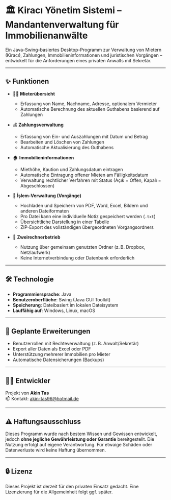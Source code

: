 # 🏛️ Kiracı Yönetim Sistemi – Mandantenverwaltung für Immobilienanwälte

Ein Java-Swing-basiertes Desktop-Programm zur Verwaltung von Mietern (Kiracı), Zahlungen, Immobilieninformationen und juristischen Vorgängen – entwickelt für die Anforderungen eines privaten Anwalts mit Sekretär.

---

## ✨ Funktionen

- 🧑‍💼 **Mieterübersicht**
  - Erfassung von Name, Nachname, Adresse, optionalem Vermieter
  - Automatische Berechnung des aktuellen Guthabens basierend auf Zahlungen

- 💰 **Zahlungsverwaltung**
  - Erfassung von Ein- und Auszahlungen mit Datum und Betrag
  - Bearbeiten und Löschen von Zahlungen
  - Automatische Aktualisierung des Guthabens

- 🏠 **Immobilieninformationen**
  - Miethöhe, Kaution und Zahlungsdatum eintragen
  - Automatische Eintragung offener Mieten am Fälligkeitsdatum
  - Verwaltung rechtlicher Verfahren mit Status (Açık = Offen, Kapalı = Abgeschlossen)

- 📁 **İşlem-Verwaltung (Vorgänge)**
  - Hochladen und Speichern von PDF, Word, Excel, Bildern und anderen Dateiformaten
  - Pro Datei kann eine individuelle Notiz gespeichert werden (`.txt`)
  - Übersichtliche Darstellung in einer Tabelle
  - ZIP-Export des vollständigen übergeordneten Vorgangsordners

- 🔄 **Zweirechnerbetrieb**
  - Nutzung über gemeinsam genutzten Ordner (z. B. Dropbox, Netzlaufwerk)
  - Keine Internetverbindung oder Datenbank erforderlich

---

## 🛠️ Technologie

- **Programmiersprache**: Java
- **Benutzeroberfläche**: Swing (Java GUI Toolkit)
- **Speicherung**: Dateibasiert im lokalen Dateisystem
- **Lauffähig auf**: Windows, Linux, macOS

---

## 🧩 Geplante Erweiterungen

- Benutzerrollen mit Rechteverwaltung (z. B. Anwalt/Sekretär)
- Export aller Daten als Excel oder PDF
- Unterstützung mehrerer Immobilien pro Mieter
- Automatische Datensicherungen (Backups)

---

## 🧑‍💻 Entwickler

Projekt von **Akin Tas**  
📫 Kontakt: [akin-tas96@hotmail.de](mailto:akin-tas96@hotmail.de)

---

## ⚠️ Haftungsausschluss

Dieses Programm wurde nach bestem Wissen und Gewissen entwickelt, jedoch **ohne jegliche Gewährleistung oder Garantie** bereitgestellt. Die Nutzung erfolgt auf eigene Verantwortung. Für etwaige Schäden oder Datenverluste wird keine Haftung übernommen.

---

## 🔒 Lizenz

Dieses Projekt ist derzeit für den privaten Einsatz gedacht. Eine Lizenzierung für die Allgemeinheit folgt ggf. später.